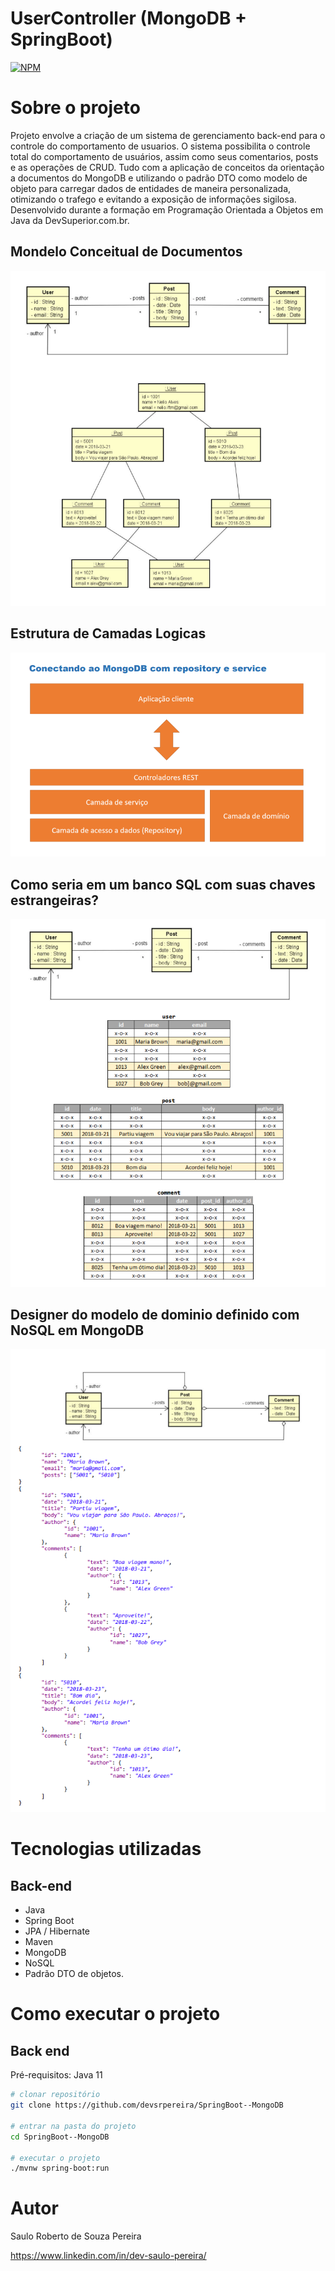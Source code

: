 # UserController (MongoDB + SpringBoot)
[![NPM](https://img.shields.io/npm/l/react)](https://github.com/devsrpereira/SpringBoot--MongoDB/edit/main/LICENSE) 

# Sobre o projeto

Projeto envolve a criação de um sistema de gerenciamento back-end para o controle do comportamento de usuarios.
O sistema possibilita o controle total do comportamento de usuários, assim como seus comentarios, posts e as  operações de CRUD. 
Tudo com a aplicação de conceitos da orientação a documentos do MongoDB e utilizando o padrão DTO como modelo de objeto para carregar dados de entidades 
de maneira personalizada, otimizando o trafego e evitando a exposição de informações sigilosa. 
Desenvolvido durante a formação em Programação Orientada a Objetos em Java da DevSuperior.com.br. 


## Mondelo Conceitual de Documentos
![Modelo Conceitual](https://github.com/devsrpereira/SpringBoot--MongoDB/blob/main/img/img02.png)

## Estrutura de Camadas Logicas 
![Estrutura de Camadas](https://github.com/devsrpereira/SpringBoot--MongoDB/blob/main/img/img03.png)

## Como seria em um banco SQL com suas chaves estrangeiras?
![E se fosse SQL](https://github.com/devsrpereira/SpringBoot--MongoDB/blob/main/img/img01.png)

## Designer do modelo de dominio definido com NoSQL em MongoDB
![Modelo de dominio em NoSQL](https://github.com/devsrpereira/SpringBoot--MongoDB/blob/main/img/img04.png)

# Tecnologias utilizadas
## Back-end
- Java
- Spring Boot
- JPA / Hibernate
- Maven
- MongoDB
- NoSQL
- Padrão DTO de objetos.

# Como executar o projeto

## Back end
Pré-requisitos: Java 11

```bash
# clonar repositório
git clone https://github.com/devsrpereira/SpringBoot--MongoDB

# entrar na pasta do projeto
cd SpringBoot--MongoDB

# executar o projeto
./mvnw spring-boot:run
```


# Autor

Saulo Roberto de Souza Pereira

https://www.linkedin.com/in/dev-saulo-pereira/
